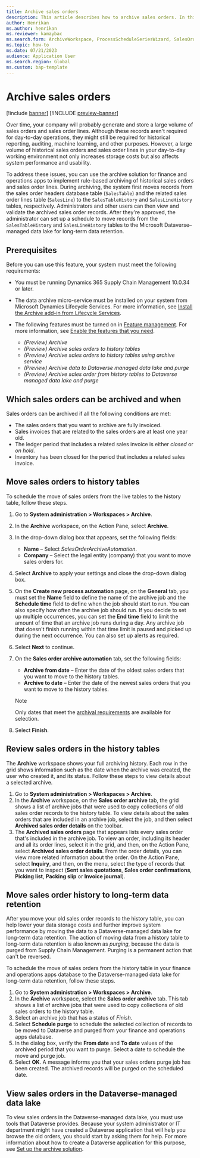 ```yaml
---
title: Archive sales orders
description: This article describes how to archive sales orders. In this way, you help improve database performance but also keep the records available for historical reporting, auditing, machine learning, legal claims, and other purposes.
author: Henrikan
ms.author: henrikan
ms.reviewer: kamaybac
ms.search.form: ArchiveWorkspace, ProcessScheduleSeriesWizard, SalesOrderArchiveProcessAutomationCriteriaForm, SalesOrderArchiveForm
ms.topic: how-to
ms.date: 07/21/2023
audience: Application User
ms.search.region: Global
ms.custom: bap-template
---
```


# Archive sales orders

[!include [banner](../includes/banner.md)]
[!INCLUDE [preview-banner](../includes/preview-banner.md)]

<!--KFM: Preview until further notice -->

Over time, your company will probably generate and store a large volume of sales orders and sales order lines. Although these records aren't required for day-to-day operations, they might still be required for historical reporting, auditing, machine learning, and other purposes. However, a large volume of historical sales orders and sales order lines in your day-to-day working environment not only increases storage costs but also affects system performance and usability.

To address these issues, you can use the archive solution for finance and operations apps to implement rule-based archiving of historical sales orders and sales order lines. During archiving, the system first moves records from the sales order headers database table (`SalesTable`) and the related sales order lines table (`SalesLine`) to the `SalesTableHistory` and `SalesLineHistory` tables, respectively. Administrators and other users can then view and validate the archived sales order records. After they're approved, the administrator can set up a schedule to move records from the `SalesTableHistory` and `SalesLineHistory` tables to the Microsoft Dataverse–managed data lake for long-term data retention.

## Prerequisites

Before you can use this feature, your system must meet the following requirements:

- You must be running Dynamics 365 Supply Chain Management 10.0.34 or later.
- The data archive micro-service must be installed on your system from Microsoft Dynamics Lifecycle Services. For more information, see [Install the Archive add-in from Lifecycle Services](archive-setup.md#install-addin).
- The following features must be turned on in [Feature management](../../fin-ops/get-started/feature-management/feature-management-overview.md). For more information, see [Enable the features that you need](archive-setup.md#enable-features).

    - *(Preview) Archive*
    - *(Preview) Archive sales orders to history tables*
    - *(Preview) Archive sales orders to history tables using archive service*
    - *(Preview) Archive data to Dataverse managed data lake and purge*
    - *(Preview) Archive sales order from history tables to Dataverse managed data lake and purge*

## <a name="archival-requirements"></a>Which sales orders can be archived and when

Sales orders can be archived if all the following conditions are met:

- The sales orders that you want to archive are fully invoiced.
- Sales invoices that are related to the sales orders are at least one year old.
- The ledger period that includes a related sales invoice is either *closed* or *on hold*.
- Inventory has been closed for the period that includes a related sales invoice.

## Move sales orders to history tables

To schedule the move of sales orders from the live tables to the history table, follow these steps.

1. Go to **System administration \> Workspaces \> Archive**.
1. In the **Archive** workspace, on the Action Pane, select **Archive**.
1. In the drop-down dialog box that appears, set the following fields:

    - **Name** – Select *SalesOrderArchiveAutomation*.
    - **Company** – Select the legal entity (company) that you want to move sales orders for.

1. Select **Archive** to apply your settings and close the drop-down dialog box.
1. On the **Create new process automation** page, on the **General** tab, you must set the **Name** field to define the name of the archive job and the **Schedule time** field to define when the job should start to run. You can also specify how often the archive job should run. If you decide to set up multiple occurrences, you can set the **End time** field to limit the amount of time that an archive job runs during a day. Any archive job that doesn't finish running within that time limit is paused and picked up during the next occurrence. You can also set up alerts as required.
1. Select **Next** to continue.
1. On the **Sales order archive automation** tab, set the following fields:

    - **Archive from date** – Enter the date of the oldest sales orders that you want to move to the history tables.
    - **Archive to date** – Enter the date of the newest sales orders that you want to move to the history tables.

    > [!NOTE]
    > Only dates that meet the [archival requirements](#archival-requirements) are available for selection.

1. Select **Finish**.

## Review sales orders in the history tables

The **Archive** workspace shows your full archiving history. Each row in the grid shows information such as the date when the archive was created, the user who created it, and its status. Follow these steps to view details about a selected archive.

1. Go to **System administration \> Workspaces \> Archive**.
1. In the **Archive** workspace, on the **Sales order archive** tab, the grid shows a list of archive jobs that were used to copy collections of old sales order records to the history table. To view details about the sales orders that are included in an archive job, select the job, and then select **Archived sales order details** on the toolbar.
1. The **Archived sales orders** page that appears lists every sales order that's included in the archive job. To view an order, including its header and all its order lines, select it in the grid, and then, on the Action Pane, select **Archived sales order details**. From the order details, you can view more related information about the order. On the Action Pane, select **Inquiry**, and then, on the menu, select the type of records that you want to inspect (**Sent sales quotations**, **Sales order confirmations**, **Picking list**, **Packing slip** or **Invoice journal**).

## Move sales order history to long-term data retention

After you move your old sales order records to the history table, you can help lower your data storage costs and further improve system performance by moving the data to a Dataverse-managed data lake for long-term data retention. The action of moving data from a history table to long-term data retention is also known as *purging*, because the data is purged from Supply Chain Management. Purging is a permanent action that can't be reversed.

To schedule the move of sales orders from the history table in your finance and operations apps database to the Dataverse-managed data lake for long-term data retention, follow these steps.

1. Go to **System administration \> Workspaces \> Archive**.
1. In the **Archive** workspace, select the **Sales order archive** tab. This tab shows a list of archive jobs that were used to copy collections of old sales orders to the history table.
1. Select an archive job that has a status of *Finish*.
1. Select **Schedule purge** to schedule the selected collection of records to be moved to Dataverse and purged from your finance and operations apps database.
1. In the dialog box, verify the **From date** and **To date** values of the archived period that you want to purge. Select a date to schedule the move and purge job.
1. Select **OK**. A message informs you that your sales orders purge job has been created. The archived records will be purged on the scheduled date.

## View sales orders in the Dataverse-managed data lake

To view sales orders in the Dataverse-managed data lake, you must use tools that Dataverse provides. Because your system administrator or IT department might have created a Dataverse application that will help you browse the old orders, you should start by asking them for help. For more information about how to create a Dataverse application for this purpose, see [Set up the archive solution](archive-setup.md).

